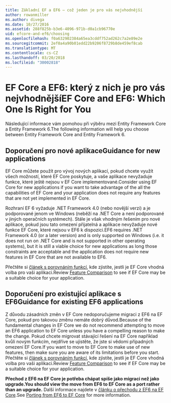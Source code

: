 ```yaml
---
title: Základní EF a EF6 – což jeden je pro vás nejvhodnější
author: rowanmiller
ms.author: divega
ms.date: 10/27/2016
ms.assetid: 288f825b-b3e6-4096-971b-d0a1cb96770e
uid: efcore-and-ef6/choosing
ms.openlocfilehash: f0a632902384a65ea3cddf752ad262c7a2e89e2e
ms.sourcegitcommit: 2ef0a4a90b01edd22b9206f8729b8de459ef8cab
ms.translationtype: MT
ms.contentlocale: cs-CZ
ms.lasthandoff: 03/20/2018
ms.locfileid: "30002818"
---
```

# <a name="ef-core-and-ef6-which-one-is-right-for-you"></a><span data-ttu-id="52e7f-102">EF Core a EF6: který z nich je pro vás nejvhodnější</span><span class="sxs-lookup"><span data-stu-id="52e7f-102">EF Core and EF6: Which One Is Right for You</span></span>

<span data-ttu-id="52e7f-103">Následující informace vám pomohou při výběru mezi Entity Framework Core a Entity Framework 6.</span><span class="sxs-lookup"><span data-stu-id="52e7f-103">The following information will help you choose between Entity Framework Core and Entity Framework 6.</span></span>

## <a name="guidance-for-new-applications"></a><span data-ttu-id="52e7f-104">Doporučení pro nové aplikace</span><span class="sxs-lookup"><span data-stu-id="52e7f-104">Guidance for new applications</span></span>

<span data-ttu-id="52e7f-105">EF Core můžete použít pro vývoj nových aplikací, pokud chcete využít všech možností, které EF Core poskytuje, a vaše aplikace nevyžaduje funkce, které ještě nejsou v EF Core implementované.</span><span class="sxs-lookup"><span data-stu-id="52e7f-105">Consider using EF Core for new applications if you want to take advantage of the all the capabilities of EF Core and your application does not require any features that are not yet implemented in EF Core.</span></span>

<span data-ttu-id="52e7f-106">Rozhraní EF 6 vyžaduje .NET Framework 4.0 (nebo novější verzi) a je podporované jenom ve Windows (neběží na .NET Core a není podporované v jiných operačních systémech). Stále je však vhodným řešením pro nové aplikace, pokud jsou tato omezení přijatelná a aplikace nevyžaduje nové funkce EF Core, které nejsou v EF6 k dispozici.</span><span class="sxs-lookup"><span data-stu-id="52e7f-106">EF6 requires .NET Framework 4.0 (or a later version) and is only supported on Windows (i.e. it does not run on .NET Core and is not supported in other operating systems), but it is still a viable choice for new applications as long those constraints are acceptable and the application does not require new features in EF Core that are not available to EF6.</span></span>

<span data-ttu-id="52e7f-107">Přečtěte si [článek s porovnáním funkcí](features.md), kde zjistíte, jestli je EF Core vhodná volba pro vaši aplikaci.</span><span class="sxs-lookup"><span data-stu-id="52e7f-107">Review [Feature Comparison](features.md) to see if EF Core may be a suitable choice for your application.</span></span>

## <a name="guidance-for-existing-ef6-applications"></a><span data-ttu-id="52e7f-108">Doporučení pro existující aplikace s EF6</span><span class="sxs-lookup"><span data-stu-id="52e7f-108">Guidance for existing EF6 applications</span></span>

<span data-ttu-id="52e7f-109">Z důvodu zásadních změn v EF Core nedoporučujeme migraci z EF6 na EF Core, pokud pro takovou změnu nemáte dobrý důvod.</span><span class="sxs-lookup"><span data-stu-id="52e7f-109">Because of the fundamental changes in EF Core we do not recommend attempting to move an EF6 application to EF Core unless you have a compelling reason to make the change.</span></span> <span data-ttu-id="52e7f-110">Pokud chcete migrovat stávající řešení na EF Core například kvůli novým funkcím, nejdříve se ujistěte, že jste si vědomi případných omezení EF Core.</span><span class="sxs-lookup"><span data-stu-id="52e7f-110">If you want to move to EF Core to make use of new features, then make sure you are aware of its limitations before you start.</span></span> <span data-ttu-id="52e7f-111">Přečtěte si [článek s porovnáním funkcí](features.md), kde zjistíte, jestli je EF Core vhodná volba pro vaši aplikaci.</span><span class="sxs-lookup"><span data-stu-id="52e7f-111">Review [Feature Comparison](features.md) to see if EF Core may be a suitable choice for your application.</span></span>

<span data-ttu-id="52e7f-112">**Přechod z EF6 na EF Core je potřeba chápat spíše jako migraci než jako upgrade.**</span><span class="sxs-lookup"><span data-stu-id="52e7f-112">**You should view the move from EF6 to EF Core as a port rather than an upgrade.**</span></span> <span data-ttu-id="52e7f-113">Další informace najdete v [článku o přechodu z EF6 na EF Core](porting/index.md).</span><span class="sxs-lookup"><span data-stu-id="52e7f-113">See [Porting from EF6 to EF Core](porting/index.md) for more information.</span></span>
